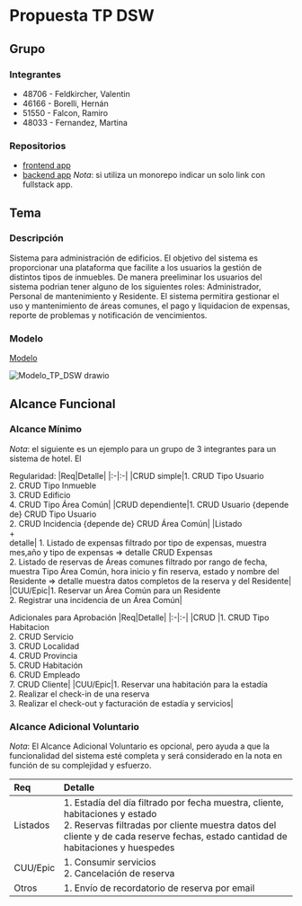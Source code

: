 # Propuesta TP DSW

## Grupo
### Integrantes
* 48706 - Feldkircher, Valentin
* 46166 - Borelli, Hernán
* 51550 - Falcon, Ramiro
* 48033 - Fernandez, Martina

### Repositorios
* [frontend app](http://hyperlinkToGihubOrGitlab)
* [backend app](http://hyperlinkToGihubOrGitlab)
*Nota*: si utiliza un monorepo indicar un solo link con fullstack app.

## Tema
### Descripción
Sistema para administración de edificios. El objetivo del sistema es proporcionar una plataforma que facilite a los usuarios la gestión de distintos tipos de inmuebles. De manera preeliminar los usuarios del sistema podrian tener alguno de los siguientes roles: Administrador, Personal de mantenimiento y Residente. El sistema permitira gestionar el uso y mantenimiento de áreas comunes, el pago y liquidacion de expensas, reporte de problemas y notificación de vencimientos.


### Modelo
[Modelo](https://drive.google.com/drive/folders/1i3ZkWKXsX78iOBaCGWFN849ChEIzCFs0)

![Modelo_TP_DSW drawio](https://github.com/user-attachments/assets/d9b54fbc-52c6-460e-8b05-f9364e775a70)


## Alcance Funcional 

### Alcance Mínimo

*Nota*: el siguiente es un ejemplo para un grupo de 3 integrantes para un sistema de hotel. El 

Regularidad:
|Req|Detalle|
|:-|:-|
|CRUD simple|1. CRUD Tipo Usuario <br>2. CRUD Tipo Inmueble<br>3. CRUD Edificio<br>4. CRUD Tipo Área Común| 
|CRUD dependiente|1. CRUD Usuario {depende de} CRUD Tipo Usuario <br>2. CRUD Incidencia {depende de} CRUD Área Común|
|Listado<br>+<br>detalle| 1. Listado de expensas filtrado por tipo de expensas, muestra mes,año y tipo de expensas => detalle CRUD Expensas<br> 2. Listado de reservas de Áreas comunes filtrado por rango de fecha, muestra Tipo Área Común, hora inicio y fin reserva, estado y nombre del Residente => detalle muestra datos completos de la reserva y del Residente|
|CUU/Epic|1. Reservar un Área Común para un Residente <br>2. Registrar una incidencia de un Área Común|


Adicionales para Aprobación
|Req|Detalle|
|:-|:-|
|CRUD |1. CRUD Tipo Habitacion<br>2. CRUD Servicio<br>3. CRUD Localidad<br>4. CRUD Provincia<br>5. CRUD Habitación<br>6. CRUD Empleado<br>7. CRUD Cliente|
|CUU/Epic|1. Reservar una habitación para la estadía<br>2. Realizar el check-in de una reserva<br>3. Realizar el check-out y facturación de estadía y servicios|


### Alcance Adicional Voluntario

*Nota*: El Alcance Adicional Voluntario es opcional, pero ayuda a que la funcionalidad del sistema esté completa y será considerado en la nota en función de su complejidad y esfuerzo.

|Req|Detalle|
|:-|:-|
|Listados |1. Estadía del día filtrado por fecha muestra, cliente, habitaciones y estado <br>2. Reservas filtradas por cliente muestra datos del cliente y de cada reserve fechas, estado cantidad de habitaciones y huespedes|
|CUU/Epic|1. Consumir servicios<br>2. Cancelación de reserva|
|Otros|1. Envío de recordatorio de reserva por email|

